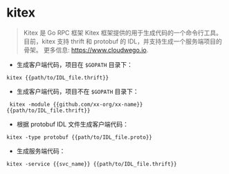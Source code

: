 # kitex

> Kitex 是 Go RPC 框架 Kitex 框架提供的用于生成代码的一个命令行工具。
> 目前，kitex 支持 thrift 和 protobuf 的 IDL，并支持生成一个服务端项目的骨架。
> 更多信息: <https://www.cloudwego.io>.

- 生成客户端代码，项目在 `$GOPATH` 目录下：

`kitex {{path/to/IDL_file.thrift}}`

- 生成客户端代码，项目不在 `$GOPATH` 目录下：

` kitex -module {{github.com/xx-org/xx-name}} {{path/to/IDL_file.thrift}}`

- 根据 protobuf IDL 文件生成客户端代码：

`kitex -type protobuf {{path/to/IDL_file.proto}}`

- 生成服务端代码：

`kitex -service {{svc_name}} {{path/to/IDL_file.thrift}}`
